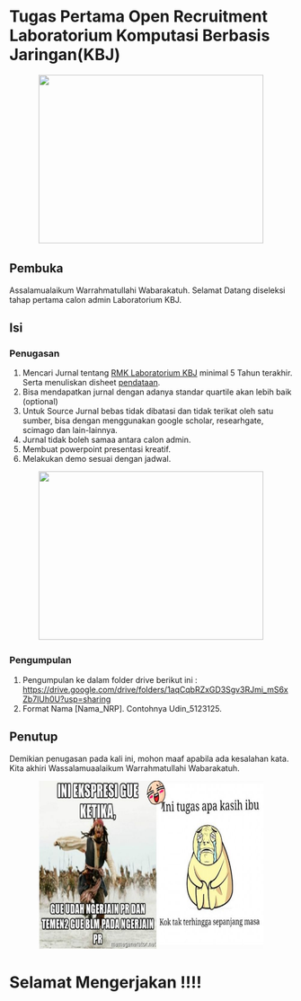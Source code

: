# Tugas Pertama Open Recruitment Laboratorium Komputasi Berbasis Jaringan(KBJ)

<p align="center">
  <img width="400" height="300" src="https://github.com/ncclaboratory18/Oprec_Admin_NCC_First_Assignment/blob/main/Tugas%20Pertama/gambar/memeJurnal.jpg">
</p>

## Pembuka
Assalamualaikum Warrahmatullahi Wabarakatuh. Selamat Datang diseleksi tahap pertama calon admin Laboratorium KBJ. 

## Isi

### Penugasan
1. Mencari Jurnal tentang [RMK Laboratorium KBJ](https://www.its.ac.id/informatika/fasilitas/laboratorium/laboratorium-komputasi-berbasis-jaringan/) minimal 5 Tahun terakhir. Serta menuliskan disheet [pendataan](https://docs.google.com/spreadsheets/d/1bNh13yF_yZjRDBKGM0zVeEbrfJ40KaeJRNp2xtxXEi0/edit?usp=sharing).
2. Bisa mendapatkan jurnal dengan adanya standar quartile akan lebih baik (optional)
3. Untuk Source Jurnal bebas tidak dibatasi dan tidak terikat oleh satu sumber, bisa dengan menggunakan google scholar, researhgate, scimago dan lain-lainnya.
4. Jurnal tidak boleh samaa antara calon admin.
5. Membuat powerpoint presentasi kreatif.
6. Melakukan demo sesuai dengan jadwal.

<p align="center">
  <img width="400" height="300" src="https://github.com/ncclaboratory18/Oprec_Admin_NCC_First_Assignment/blob/main/Tugas%20Pertama/gambar/susu.jpg">

### Pengumpulan
1. Pengumpulan ke dalam folder drive berikut ini : https://drive.google.com/drive/folders/1aqCqbRZxGD3Sgv3RJmi_mS6xZb7lUh0U?usp=sharing
2. Format Nama [Nama_NRP]. Contohnya Udin_5123125.



## Penutup
Demikian penugasan pada kali ini, mohon maaf apabila ada kesalahan kata. Kita akhiri Wassalamuaalaikum Warrahmatullahi Wabarakatuh.

<p align="center">
  <img width="400" height="300" src="https://github.com/ncclaboratory18/Oprec_Admin_NCC_First_Assignment/blob/main/gambar/kasihIbu.jpg">



  # Selamat Mengerjakan !!!!
